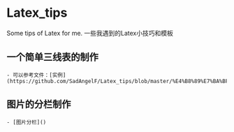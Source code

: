 # Latex_tips

Some tips of Latex for me. 一些我遇到的Latex小技巧和模板

## 一个简单三线表的制作

    - 可以参考文件：[实例](https://github.com/SadAngelF/Latex_tips/blob/master/%E4%B8%89%E7%BA%BF%E8%A1%A8.tex)

## 图片的分栏制作

    - [图片分栏]()
